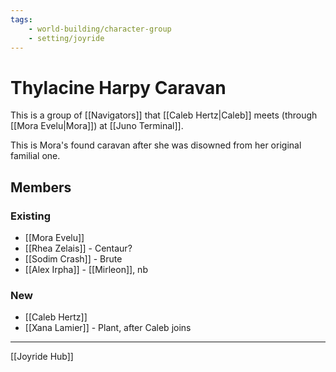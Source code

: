 ```yaml
---
tags:
    - world-building/character-group
    - setting/joyride
---
```

# Thylacine Harpy Caravan

This is a group of [[Navigators]] that [[Caleb Hertz|Caleb]] meets (through [[Mora Evelu|Mora]]) at [[Juno Terminal]].

This is Mora's found caravan after she was disowned from her original familial one.

## Members
### Existing
- [[Mora Evelu]]
- [[Rhea Zelais]] - Centaur?
- [[Sodim Crash]] - Brute
- [[Alex Irpha]] - [[Mirleon]], nb

### New
- [[Caleb Hertz]]
- [[Xana Lamier]] - Plant, after Caleb joins

---
[[Joyride Hub]]